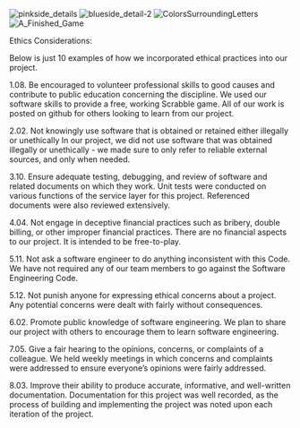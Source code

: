 ![pinkside_details](https://github.com/scrabble-cooper/scrabble/assets/30630281/f3766974-4065-4451-9256-a49fbbcebc03)
![blueside_detail-2](https://github.com/scrabble-cooper/scrabble/assets/30630281/7ed8460c-c77c-479c-999e-ee46f71a7a78)
![ColorsSurroundingLetters](https://github.com/scrabble-cooper/scrabble/assets/30630281/8919a07d-d7f2-4b27-9462-8d6db2c088ab)
![A_Finished_Game](https://github.com/scrabble-cooper/scrabble/assets/30630281/b4f2bc35-f58a-444c-a6c3-3b59539f5a1e)


Ethics Considerations:

Below is just 10 examples of how we incorporated ethical practices into our project.

1.08. Be encouraged to volunteer professional skills to good causes and contribute to public education concerning the discipline.
  We used our software skills to provide a free, working Scrabble game. All of our work is posted on github for others looking to learn from our project.

2.02. Not knowingly use software that is obtained or retained either illegally or unethically
  In our project, we did not use software that was obtained illegally or unethically - we made sure to only refer to reliable external sources, and only when needed.

3.10. Ensure adequate testing, debugging, and review of software and related documents on which they work.
  Unit tests were conducted on various functions of the service layer for this project. Referenced documents were also reviewed extensively.

4.04. Not engage in deceptive financial practices such as bribery, double billing, or other improper financial practices.
  There are no financial aspects to our project. It is intended to be free-to-play.

5.11. Not ask a software engineer to do anything inconsistent with this Code.
  We have not required any of our team members to go against the Software Engineering Code.

5.12. Not punish anyone for expressing ethical concerns about a project.
  Any potential concerns were dealt with fairly without consequences.

6.02. Promote public knowledge of software engineering.
  We plan to share our project with others to encourage them to learn software engineering.

7.05. Give a fair hearing to the opinions, concerns, or complaints of a colleague.
  We held weekly meetings in which concerns and complaints were addressed to ensure everyone’s opinions were fairly addressed.

8.03. Improve their ability to produce accurate, informative, and well-written documentation.
  Documentation for this project was well recorded, as the process of building and implementing the project was noted upon each iteration of the project.



